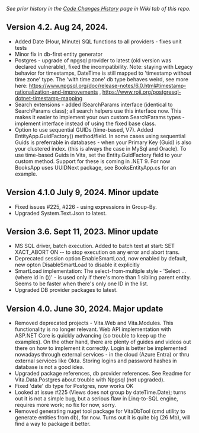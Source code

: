 *See prior history in the [Code Changes History](https://github.com/rivantsov/vita/wiki/Code-changes-history) page in Wiki tab of this repo.*

## Version 4.2. Aug 24, 2024. 
* Added Date (Hour, Minute) SQL functions to all providers - fixes unit tests
* Minor fix in db-first entity generator
* Postgres - upgrade of npgsql provider to latest (old version was declared vulnerable), fixed the incompatibility. Note: staying with Legacy behavior for timestamps, DateTime is still mapped to 'timestamp without time zone' type. The 'with time zone' db type behaves weird, see more here: https://www.npgsql.org/doc/release-notes/6.0.html#timestamp-rationalization-and-improvements , https://www.roji.org/postgresql-dotnet-timestamp-mapping
* Search extensions - added ISearchParams interface (identical to SearchParams class); all search helpers use this interface now. This makes it easier to implement your own custom SearchParams types - implement interface instead of using the fixed base class. 
* Option to use sequential GUIDs (time-based, V7). Added EntityApp.GuidFactory() method/field. In some cases using sequential Guids is preferrable in databases - when your Primary Key (Guid) is also your clustered index. (this is always the case in MySql and Oracle). To use time-based Guids in Vita, set the Entity.GuidFactory field to your custom method. Support for these is coming in .NET 9. For now BooksApp uses UUIDNext package, see BooksEntityApp.cs for an example.

## Version 4.1.0 July 9, 2024. Minor update
* Fixed issues #225, #226 - using expressions in Group-By.
* Upgraded System.Text.Json to latest. 

## Version 3.6. Sept 11, 2023. Minor update
* MS SQL driver, batch execution. Added to batch text at start: SET XACT_ABORT ON -- to stop execution on any error and abort trans.
* Deprecated session option EnableSmartLoad, now enabled by default, new opton DisableSmartLoad to disable it explicitly
* SmartLoad implementation: The select-from-multiple style - 'Select ... (where id in ())' - is used only if there's more than 1 sibling parent entity. Seems to be faster when there's only one ID in the list. 
* Upgraded DB provider packages to latest.  

## Version 4.0. June 30, 2024. Major update
* Removed deprecated projects - Vita.Web and Vita.Modules. This functionality is no longer relevant. Web API implementation with ASP.NET Core is quickly advancing (so trouble to keep up the examples). On the other hand, there are plenty of guides and videos out there on how to implement it correctly. Login is better be implemented nowadays through external services - in the cloud (Azure Entra) or thru external services like Okta. Storing logins and password hashes in database is not a good idea. 
* Upgraded package references, db provider references. See Readme for Vita.Data.Postgres about trouble with Npgsql (not upgraded). 
* Fixed 'date' db type for Postgres, now works OK
* Looked at issue #225 (Views does not group by dateTime.Date); turns out it is not a simple bug, but a serious flaw in Linq-to-SQL engine, requires more work; no fix for now, sorry. 
* Removed generating nuget tool package for VitaDbTool (cmd utility to generate entities from db), for now. Turns out it is quite big (26 Mb), will find a way to package it better.  

